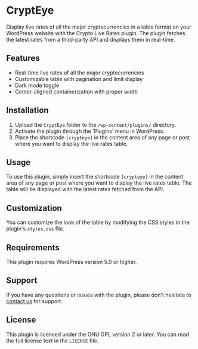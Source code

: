 # CryptEye

Display live rates of all the major cryptocurrencies in a table format on your WordPress website with the Crypto Live Rates plugin. The plugin fetches the latest rates from a third-party API and displays them in real-time.

## Features

- Real-time live rates of all the major cryptocurrencies
- Customizable table with pagination and limit display
- Dark mode toggle
- Center-aligned containerization with proper width

## Installation

1. Upload the `CryptEye` folder to the `/wp-content/plugins/` directory.
2. Activate the plugin through the 'Plugins' menu in WordPress.
3. Place the shortcode `[crypteye]` in the content area of any page or post where you want to display the live rates table.

## Usage

To use this plugin, simply insert the shortcode `[crypteye]` in the content area of any page or post where you want to display the live rates table. The table will be displayed with the latest rates fetched from the API.

## Customization

You can customize the look of the table by modifying the CSS styles in the plugin's `styles.css` file.

## Requirements

This plugin requires WordPress version 5.0 or higher.

## Support

If you have any questions or issues with the plugin, please don't hesitate to [contact us](mailto:rushilshah0402@gmail.com) for support.

## License

This plugin is licensed under the GNU GPL version 2 or later. You can read the full license text in the `LICENSE` file.

